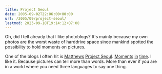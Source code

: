 ```yaml
---
title: Project Seoul
date: 2005-09-02T22:06:00+00:00
url: /2005/09/project-seoul/
lastmod: 2023-09-10T19:14:12+07:00
---
```

Oh, did I tell already that I like photoblogs? It's mainly because my own photos are the worst waste of harddrive space since mankind spotted the possibility to hold moments on pictures.

One of the blogs I often hit is [Matthews][1] [Project Seoul][2]. [Moments][3] [in][4] [time][5]. I like it. Because pictures can tell more than words. More than ever if you are in a world where you need three languages to say one thing.

 [1]: http://theturninggate.com/korea/121/portrait
 [2]: http://projectseoul.com/
 [3]: http://projectseoul.com/?pg=11
 [4]: http://projectseoul.com/?pg=12
 [5]: http://projectseoul.com/?pg=25
